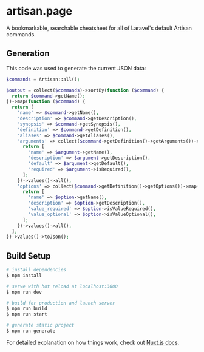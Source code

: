 # artisan.page

A bookmarkable, searchable cheatsheet for all of Laravel's default Artisan commands.

## Generation

This code was used to generate the current JSON data:

```php
$commands = Artisan::all();

$output = collect($commands)->sortBy(function ($command) {
  return $command->getName();
})->map(function ($command) {
  return [
    'name' => $command->getName(),
    'description' => $command->getDescription(),
    'synopsis' => $command->getSynopsis(),
    'definition' => $command->getDefinition(),
    'aliases' => $command->getAliases(),
    'arguments' => collect($command->getDefinition()->getArguments())->map(function ($argument) {
      return [
        'name' => $argument->getName(),
        'description' => $argument->getDescription(),
        'default' => $argument->getDefault(),
        'required' => $argument->isRequired(),
      ];
    })->values()->all(),
    'options' => collect($command->getDefinition()->getOptions())->map(function ($option) {
      return [
        'name' => $option->getName(),
        'description' => $option->getDescription(),
        'value_required' => $option->isValueRequired(),
        'value_optional' => $option->isValueOptional(),
      ];
    })->values()->all(),
  ];
})->values()->toJson();
```

## Build Setup

```bash
# install dependencies
$ npm install

# serve with hot reload at localhost:3000
$ npm run dev

# build for production and launch server
$ npm run build
$ npm run start

# generate static project
$ npm run generate
```

For detailed explanation on how things work, check out [Nuxt.js docs](https://nuxtjs.org).
